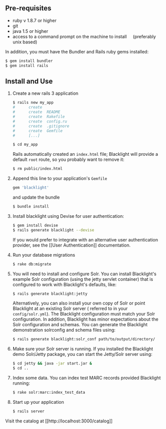 ## Pre-requisites
 * ruby v 1.8.7 or higher
 * git
 * java 1.5 or higher
 * access to a command prompt on the machine to install
    (preferably unix based)

In addition, you must have the Bundler and Rails ruby gems installed:

```bash
$ gem install bundler
$ gem install rails
```

## Install and Use

1. Create a new rails 3 application

    ```bash
    $ rails new my_app      
    #      create  
    #      create  README
    #      create  Rakefile
    #      create  config.ru
    #      create  .gitignore
    #      create  Gemfile
    #      [...]

    $ cd my_app
    ```

    Rails automatically created an `index.html` file; Blacklight will provide a default `root` route, so you probably want to remove it:

    ```bash
    $ rm public/index.html
    ```

2. Append this line to your application's `Gemfile`

    ```ruby
    gem 'blacklight'
    ```
    and update the bundle

    ```bash
    $ bundle install
    ```

3. Install blacklight using Devise for user authentication: 

    ```bash
    $ gem install devise
    $ rails generate blacklight --devise
    ```
    If you would prefer to integrate with an alternative user authentication provider, see the [[User Authentication]] documentation.

4. Run your database migrations

    ```bash
    $ rake db:migrate
    ```

5. You will need to install and configure Solr. You can install
Blacklight's example Solr configuration (using the jetty servlet container) that is configured to work with
Blacklight's defaults, like:

    ```bash
    $ rails generate blacklight:jetty
    ```

    Alternatively, you can also install your own copy of Solr or point Blacklight at an existing Solr server ( referred to in your `config/solr.yml`). The Blacklight
configuration must match your Solr configuration. In addition, Blacklight has minor expectations about the Solr configuration and schemas. You can generate the Blacklight demonstration solrconfig and schema files using:

    ```bash
    $ rails generate blacklight:solr_conf path/to/output/directory/
    ```
  
6.  Make sure your Solr server is running. If you installed the Blacklight demo Solr/Jetty package, you can start the Jetty/Solr server using:

    ```bash
    $ cd jetty && java -jar start.jar &
    $ cd ..
    ```

6. Index some data. You can index test MARC records provided Blacklight running:

    ```bash
    $ rake solr:marc:index_test_data
    ```

7. Start up your application

    ```bash
    $ rails server
    ```

Visit the catalog at [[http://localhost:3000/catalog]]
